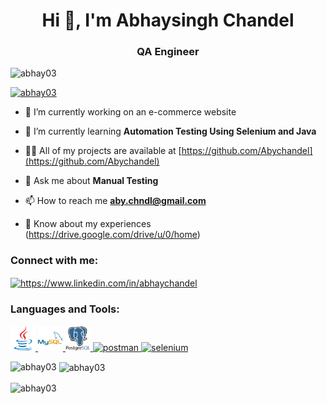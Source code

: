 <h1 align="center">Hi 👋, I'm Abhaysingh Chandel</h1>
<h3 align="center">QA Engineer</h3>

<p align="left"> <img src="https://komarev.com/ghpvc/?username=abhay03&label=Profile%20views&color=0e75b6&style=flat" alt="abhay03" /> </p>

<p align="left"> <a href="https://github.com/ryo-ma/github-profile-trophy"><img src="https://github-profile-trophy.vercel.app/?username=abhay03" alt="abhay03" /></a> </p>

- 🔭 I’m currently working on an e-commerce website

- 🌱 I’m currently learning **Automation Testing Using Selenium and Java**

- 👨‍💻 All of my projects are available at [https://github.com/Abychandel](https://github.com/Abychandel)

- 💬 Ask me about **Manual Testing**

- 📫 How to reach me **aby.chndl@gmail.com**

- 📄 Know about my experiences (https://drive.google.com/drive/u/0/home)

<h3 align="left">Connect with me:</h3>
<p align="left">
<a href="https://linkedin.com/in/https://www.linkedin.com/in/abhaychandel" target="blank"><img align="center" src="https://raw.githubusercontent.com/rahuldkjain/github-profile-readme-generator/master/src/images/icons/Social/linked-in-alt.svg" alt="https://www.linkedin.com/in/abhaychandel" height="30" width="40" /></a>
</p>

<h3 align="left">Languages and Tools:</h3>
<p align="left"> <a href="https://www.java.com" target="_blank" rel="noreferrer"> <img src="https://raw.githubusercontent.com/devicons/devicon/master/icons/java/java-original.svg" alt="java" width="40" height="40"/> </a> <a href="https://www.mysql.com/" target="_blank" rel="noreferrer"> <img src="https://raw.githubusercontent.com/devicons/devicon/master/icons/mysql/mysql-original-wordmark.svg" alt="mysql" width="40" height="40"/> </a> <a href="https://www.postgresql.org" target="_blank" rel="noreferrer"> <img src="https://raw.githubusercontent.com/devicons/devicon/master/icons/postgresql/postgresql-original-wordmark.svg" alt="postgresql" width="40" height="40"/> </a> <a href="https://postman.com" target="_blank" rel="noreferrer"> <img src="https://www.vectorlogo.zone/logos/getpostman/getpostman-icon.svg" alt="postman" width="40" height="40"/> </a> <a href="https://www.selenium.dev" target="_blank" rel="noreferrer"> <img src="https://raw.githubusercontent.com/detain/svg-logos/780f25886640cef088af994181646db2f6b1a3f8/svg/selenium-logo.svg" alt="selenium" width="40" height="40"/> </a> </p>

<p><img align="left" src="https://github-readme-stats.vercel.app/api/top-langs?username=abhay03&show_icons=true&locale=en&layout=compact" alt="abhay03" /></p>

<p>&nbsp;<img align="center" src="https://github-readme-stats.vercel.app/api?username=abhay03&show_icons=true&locale=en" alt="abhay03" /></p>

<p><img align="center" src="https://github-readme-streak-stats.herokuapp.com/?user=abhay03&" alt="abhay03" /></p>

